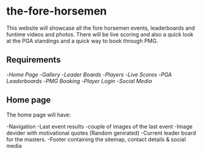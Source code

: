 # the-fore-horsemen

This website will showcase all the fore horsemen events, leaderboards and funtime videos and photos. There will be live scoring and also a quick look at the PGA standings and a quick way to book through PMG.

## Requirements

-*Home Page*
-*Gallery*
-*Leader Boards*
-*Players*
-*Live Scores*
-*PGA Leaderboards*
-*PMG Booking*
-*Player Login*
-*Social Media*

## Home page

The home page will have:

-Navigation
-Last event results
-couple of images of the last event
-Image devider with motivational quotes (Random genirated)
-Current leader board for the masters.
-Footer containing the sitemap, contact details & social media